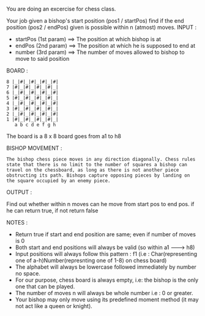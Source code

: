 You are doing an excercise for chess class.

Your job given a bishop's start position (pos1 / startPos) find if the end position (pos2 / endPos) given is possible within n (atmost) moves.
INPUT :

- startPos (1st param) ==> The position at which bishop is at
- endPos   (2nd param) ==> The position at which he is supposed to end at
- number   (3rd param) ==> The number of moves allowed to bishop to move to said position

BOARD :

```
8 |_|#|_|#|_|#|_|#|
7 |#|_|#|_|#|_|#|_|
6 |_|#|_|#|_|#|_|#|
5 |#|_|#|_|#|_|#|_|
4 |_|#|_|#|_|#|_|#|
3 |#|_|#|_|#|_|#|_|
2 |_|#|_|#|_|#|_|#|
1 |#|_|#|_|#|_|#|_|
   a b c d e f g h
```

The board is a 8 x 8 board goes from a1 to h8

BISHOP MOVEMENT :

    The bishop chess piece moves in any direction diagonally. Chess rules state that there is no limit to the number of squares a bishop can travel on the chessboard, as long as there is not another piece obstructing its path. Bishops capture opposing pieces by landing on the square occupied by an enemy piece.

OUTPUT :

Find out whether within n moves can he move from start pos to end pos. if he can return true, if not return false

NOTES :

- Return true if start and end position are same; even if number of moves is 0
- Both start and end positions will always be valid (so within a1 ---> h8)
- Input positions will always follow this pattern : f1 (i.e : Char(representing one of a-h)Number(represnting one of 1-8) on chess board)
- The alphabet will always be lowercase followed immediately by number no space.
- For our purpose, chess board is always empty, i.e: the bishop is the only one that can be played.
- The number of moves n will always be whole number i.e : 0 or greater.
- Your bishop may only move using its predefined moment method (it may not act like a queen or knight).

